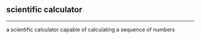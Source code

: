 ## **scientific calculator**
---
a scientific calculator capable of calculating a sequence of numbers
